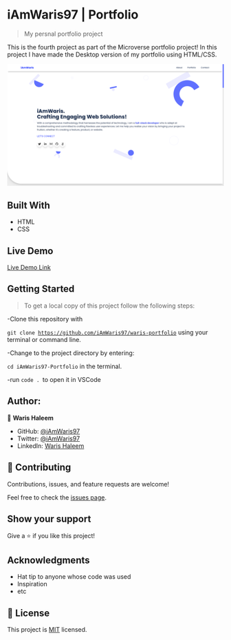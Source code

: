 # iAmWaris97 | Portfolio

> My persnal portfolio project

This is the fourth project as part of the Microverse portfolio project!
In this project I have made the Desktop version of my portfolio using HTML/CSS.

![Project Screenshot](./src/assets/img/desktop-snapshoot.png "Portfolio Project")

## Built With

- HTML
- CSS

## Live Demo

[Live Demo Link](https://iamwaris97.github.io/waris-portfolio/)

## Getting Started

>To get a local copy of this project follow the following steps:

-Clone this repository with

<code>git clone https://github.com/iAmWaris97/waris-portfolio</code> using your terminal or command line.

-Change to the project directory by entering:

<code>cd iAmWaris97-Portfolio</code> in the terminal.

-run <code>code . </code>to open it in VSCode

## Author:

👤 **Waris Haleem**


- GitHub: [@iAmWaris97](https://github.com/iAmWaris97)
- Twitter: [@iAmWaris97](https://twitter.com/iAmWaris97)
- LinkedIn: [Waris Haleem](https://www.linkedin.com/in/waris-haleem/)


## 🤝 Contributing

Contributions, issues, and feature requests are welcome!

Feel free to check the [issues page](https://github.com/iAmWaris97/waris-portfolio/issues).

## Show your support

Give a ⭐️ if you like this project!

## Acknowledgments

- Hat tip to anyone whose code was used
- Inspiration
- etc

## 📝 License

This project is [MIT](./MIT.md) licensed.